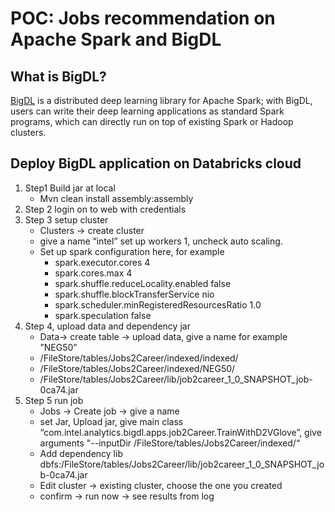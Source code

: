 # POC: Jobs recommendation on Apache Spark and BigDL

## What is BigDL?
[BigDL](https://github.com/intel-analytics/BigDL/) is a distributed deep learning library for Apache Spark; with BigDL, users can write their deep learning applications as standard Spark programs, which can directly run on top of existing Spark or Hadoop clusters.

## Deploy BigDL application on Databricks cloud
1. Step1 Build jar at local
    * Mvn clean install assembly:assembly
2. Step 2 login on to web with credentials
3. Step 3 setup cluster
    * Clusters -> create cluster
    * give a name “intel” set up workers 1, uncheck auto scaling. 
    * Set up spark configuration here, for example
        * spark.executor.cores 4
        * spark.cores.max 4
        * spark.shuffle.reduceLocality.enabled false
        * spark.shuffle.blockTransferService nio
        * spark.scheduler.minRegisteredResourcesRatio 1.0
        * spark.speculation false
4. Step 4, upload data and dependency jar
    * Data-> create table -> upload data, give a name for example ”NEG50”
    * /FileStore/tables/Jobs2Career/indexed/indexed/
    * /FileStore/tables/Jobs2Career/indexed/NEG50/
    * /FileStore/tables/Jobs2Career/lib/job2career_1_0_SNAPSHOT_job-0ca74.jar
5. Step 5 run job
    * Jobs -> Create job -> give a name
    *  set Jar, Upload jar, give main class “com.intel.analytics.bigdl.apps.job2Career.TrainWithD2VGlove”, give arguments "--inputDir /FileStore/tables/Jobs2Career/indexed/“
    * Add dependency lib dbfs:/FileStore/tables/Jobs2Career/lib/job2career_1_0_SNAPSHOT_job-0ca74.jar
    * Edit cluster -> existing cluster, choose the one you created 
    * confirm -> run now -> see results from log